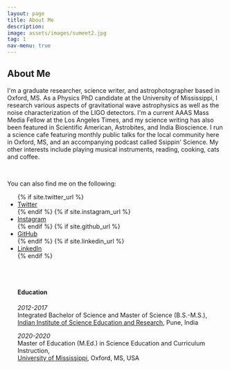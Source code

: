 ```yaml
---
layout: page
title: About Me
description: 
image: assets/images/sumeet2.jpg
tag: 1
nav-menu: true
---
```


<!-- Main -->
<div id="main" class="alt" display:inline-block>

<!-- One -->
<section id="one">
        <div class="inner">

<!-- Content -->
<h2 id="content">About Me</h2>
<p><span class="image right"><img src="{% link assets/images/twitter_dp.jpg %}" alt="" /></span>I'm a graduate researcher, science writer, and astrophotographer based in Oxford, MS. As a Physics PhD candidate at the University of Mississippi, I research various aspects of gravitational wave astrophysics as well as the noise characterization of the LIGO detectors. I'm a current AAAS Mass Media Fellow at the Los Angeles Times, and my science writing has also been featured in Scientific American, Astrobites, and India Bioscience. I run a science cafe featuring monthly public talks for the local community here in Oxford, MS, and an accompanying podcast called Ssippin' Science. My other interests include playing musical instruments, reading, cooking, cats and coffee.</p>
<br>

You can also find me on the following:

 <footer id="footer">
                <div class="inner">
                        <ul class="icons">
                                {% if site.twitter_url %}
                                <li><a href="{{ site.twitter_url }}" class="icon alt fa-twitter" target="_blank"><span class="label">Twitter</span></a></li>
                                {% endif %}
                                {% if site.instagram_url %}
                                <li><a href="{{ site.instagram_url }}" class="icon alt fa-instagram" target="_blank"><span class="label">Instagram</span></a></li>
                                {% endif %}
                                {% if site.github_url %}
                                <li><a href="{{ site.github_url }}" class="icon alt fa-github" target="_blank"><span class="label">GitHub</span></a></li>
                                {% endif %}
                                {% if site.linkedin_url %}
                                <li><a href="{{ site.linkedin_url }}" class="icon alt fa-linkedin" target="_blank"><span class="label">LinkedIn</span></a></li>
                                {% endif %}

<br><br>
<h4> Education </h4>

<i>2012-2017</i><br>
Integrated Bachelor of Science and Master of Science (B.S.-M.S.), <br>
<a href="https://www.iiserpune.ac.in/" target="_blank" rel="noopener noreferrer">Indian Institute of Science Education and Research</a>, Pune, India

<i>2020-2020</i><br>
Master of Education (M.Ed.) in Science Education and Curriculum Instruction, <br>
<a href="https://education.olemiss.edu/" target="_blank" rel="noopener noreferrer">University of Mississippi</a>, Oxford, MS, USA

